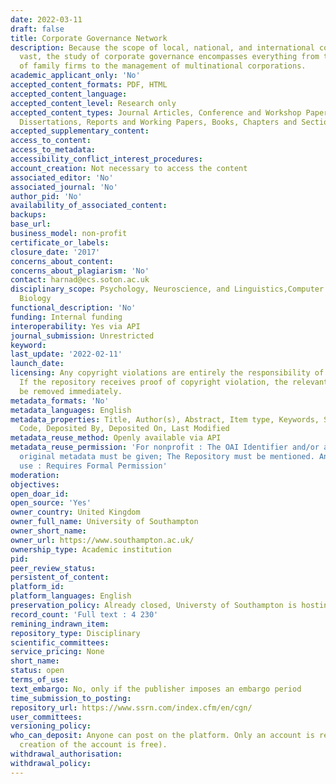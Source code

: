 ```yaml
---
date: 2022-03-11
draft: false
title: Corporate Governance Network
description: Because the scope of local, national, and international commerce is so
  vast, the study of corporate governance encompasses everything from the organization
  of family firms to the management of multinational corporations.
academic_applicant_only: 'No'
accepted_content_formats: PDF, HTML
accepted_content_language:
accepted_content_level: Research only
accepted_content_types: Journal Articles, Conference and Workshop Papers, Theses and
  Dissertations, Reports and Working Papers, Books, Chapters and Sections, Preprints
accepted_supplementary_content:
access_to_content:
access_to_metadata:
accessibility_conflict_interest_procedures:
account_creation: Not necessary to access the content
associated_editor: 'No'
associated_journal: 'No'
author_pid: 'No'
availability_of_associated_content:
backups:
base_url:
business_model: non-profit
certificate_or_labels:
closure_date: '2017'
concerns_about_content:
concerns_about_plagiarism: 'No'
contact: harnad@ecs.soton.ac.uk
disciplinary_scope: Psychology, Neuroscience, and Linguistics,Computer Science, Philosophy,
  Biology
functional_description: 'No'
funding: Internal funding
interoperability: Yes via API
journal_submission: Unrestricted
keyword:
last_update: '2022-02-11'
launch_date:
licensing: Any copyright violations are entirely the responsibility of the authors/depositors.
  If the repository receives proof of copyright violation, the relevant item will
  be removed immediately.
metadata_formats: 'No'
metadata_languages: English
metadata_properties: Title, Author(s), Abstract, Item type, Keywords, Subject, ID
  Code, Deposited By, Deposited On, Last Modified
metadata_reuse_method: Openly available via API
metadata_reuse_permission: 'For nonprofit : The OAI Identifier and/or a link to the
  original metadata must be given; The Repository must be mentioned. And for commercial
  use : Requires Formal Permission'
moderation:
objectives:
open_doar_id:
open_source: 'Yes'
owner_country: United Kingdom
owner_full_name: University of Southampton
owner_short_name:
owner_url: https://www.southampton.ac.uk/
ownership_type: Academic institution
pid:
peer_review_status:
persistent_of_content:
platform_id:
platform_languages: English
preservation_policy: Already closed, Universty of Southampton is hosting all data
record_count: 'Full text : 4 230'
remining_indrawn_item:
repository_type: Disciplinary
scientific_committees:
service_pricing: None
short_name:
status: open
terms_of_use:
text_embargo: No, only if the publisher imposes an embargo period
time_submission_to_posting:
repository_url: https://www.ssrn.com/index.cfm/en/cgn/
user_committees:
versioning_policy:
who_can_deposit: Anyone can post on the platform. Only an account is required ( The
  creation of the account is free).
withdrawal_authorisation:
withdrawal_policy:
---
```



